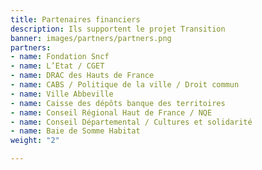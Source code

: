 ```yaml
---
title: Partenaires financiers
description: Ils supportent le projet Transition
banner: images/partners/partners.png
partners:
- name: Fondation Sncf
- name: L’Etat / CGET
- name: DRAC des Hauts de France
- name: CABS / Politique de la ville / Droit commun
- name: Ville Abbeville
- name: Caisse des dépôts banque des territoires
- name: Conseil Régional Haut de France / NQE
- name: Conseil Départemental / Cultures et solidarité
- name: Baie de Somme Habitat
weight: "2"

---
```

